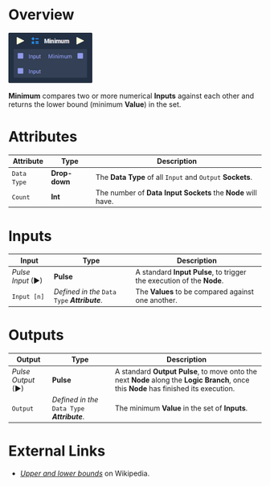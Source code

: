 # Overview

![](../../../.gitbook/assets/node-minimum.png)

**Minimum** compares two or more numerical **Inputs** against each other and returns the lower bound (minimum **Value**) in the set.

# Attributes

|Attribute|Type|Description|
|---|---|---|
|`Data Type`|**Drop-down**|The **Data Type** of all `Input` and `Output` **Sockets**.|
|`Count`|**Int**|The number of **Data Input Sockets** the **Node** will have.|

# Inputs

|Input|Type|Description|
|---|---|---|
|*Pulse Input* (►)|**Pulse**|A standard **Input Pulse**, to trigger the execution of the **Node**.|
|`Input [n]`|*Defined in the* `Data Type` ***Attribute***.|The **Values** to be compared against one another.|

# Outputs

|Output|Type|Description|
|---|---|---|
|*Pulse Output* (►)|**Pulse**|A standard **Output Pulse**, to move onto the next **Node** along the **Logic Branch**, once this **Node** has finished its execution.|
|`Output`|*Defined in the* `Data Type` ***Attribute***.|The minimum **Value** in the set of **Inputs**.|

# External Links

- [*Upper and lower bounds*](https://en.wikipedia.org/wiki/Upper_and_lower_bounds) on Wikipedia.